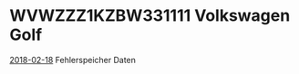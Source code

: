 # WVWZZZ1KZBW331111 Volkswagen Golf

[2018-02-18](/Golf%20MK6/WVWZZZ1KZBW331111%20Volkswagen%20Golf%202018-02-18.txt) Fehlerspeicher Daten
